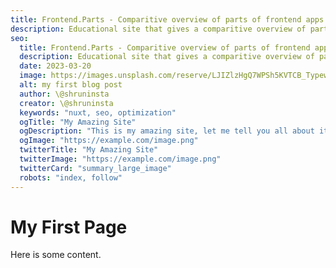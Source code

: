 ```yaml
---
title: Frontend.Parts - Comparitive overview of parts of frontend apps
description: Educational site that gives a comparitive overview of parts of frontend applications, and frontend engineering challenges and commonly used solutions.
seo:
  title: Frontend.Parts - Comparitive overview of parts of frontend apps
  description: Educational site that gives a comparitive overview of parts of frontend applications, and frontend engineering challenges and commonly used solutions.
  date: 2023-03-20
  image: https://images.unsplash.com/reserve/LJIZlzHgQ7WPSh5KVTCB_Typewriter.jpg?ixlib=rb-1.2.1&auto=format&fit=crop&w=800&q=60
  alt: my first blog post
  author: \@shruninsta
  creator: \@shruninsta
  keywords: "nuxt, seo, optimization"
  ogTitle: "My Amazing Site"
  ogDescription: "This is my amazing site, let me tell you all about it."
  ogImage: "https://example.com/image.png"
  twitterTitle: "My Amazing Site"
  twitterImage: "https://example.com/image.png"
  twitterCard: "summary_large_image"
  robots: "index, follow"
---
```


# My First Page

Here is some content.
